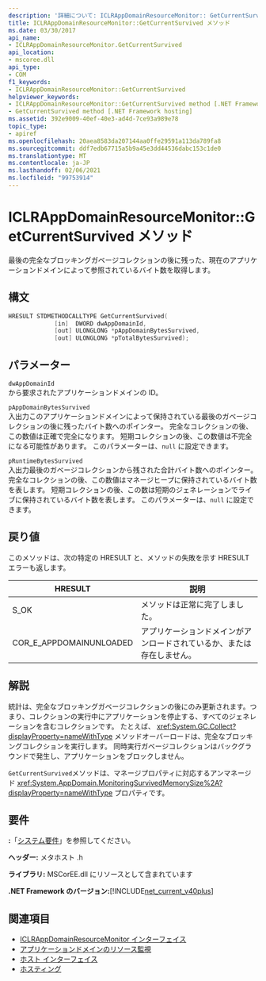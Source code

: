 ```yaml
---
description: '詳細について: ICLRAppDomainResourceMonitor:: GetCurrentSurvived メソッド'
title: ICLRAppDomainResourceMonitor::GetCurrentSurvived メソッド
ms.date: 03/30/2017
api_name:
- ICLRAppDomainResourceMonitor.GetCurrentSurvived
api_location:
- mscoree.dll
api_type:
- COM
f1_keywords:
- ICLRAppDomainResourceMonitor::GetCurrentSurvived
helpviewer_keywords:
- ICLRAppDomainResourceMonitor::GetCurrentSurvived method [.NET Framework hosting]
- GetCurrentSurvived method [.NET Framework hosting]
ms.assetid: 392e9009-40ef-40e3-ad4d-7ce93a989e78
topic_type:
- apiref
ms.openlocfilehash: 20aea8583da207144aa0ffe29591a113da789fa8
ms.sourcegitcommit: ddf7edb67715a5b9a45e3dd44536dabc153c1de0
ms.translationtype: MT
ms.contentlocale: ja-JP
ms.lasthandoff: 02/06/2021
ms.locfileid: "99753914"
---
```

# <a name="iclrappdomainresourcemonitorgetcurrentsurvived-method"></a>ICLRAppDomainResourceMonitor::GetCurrentSurvived メソッド

最後の完全なブロッキングガベージコレクションの後に残った、現在のアプリケーションドメインによって参照されているバイト数を取得します。  
  
## <a name="syntax"></a>構文  
  
```cpp  
HRESULT STDMETHODCALLTYPE GetCurrentSurvived(  
             [in]  DWORD dwAppDomainId,  
             [out] ULONGLONG *pAppDomainBytesSurvived,  
             [out] ULONGLONG *pTotalBytesSurvived);  
```  
  
## <a name="parameters"></a>パラメーター  

 `dwAppDomainId`  
 から要求されたアプリケーションドメインの ID。  
  
 `pAppDomainBytesSurvived`  
 入出力このアプリケーションドメインによって保持されている最後のガベージコレクションの後に残ったバイト数へのポインター。 完全なコレクションの後、この数値は正確で完全になります。 短期コレクションの後、この数値は不完全になる可能性があります。 このパラメーターは、`null` に設定できます。  
  
 `pRuntimeBytesSurvived`  
 入出力最後のガベージコレクションから残された合計バイト数へのポインター。 完全なコレクションの後、この数値はマネージヒープに保持されているバイト数を表します。 短期コレクションの後、この数は短期のジェネレーションでライブに保持されているバイト数を表します。 このパラメーターは、`null` に設定できます。  
  
## <a name="return-value"></a>戻り値  

 このメソッドは、次の特定の HRESULT と、メソッドの失敗を示す HRESULT エラーも返します。  
  
|HRESULT|説明|  
|-------------|-----------------|  
|S_OK|メソッドは正常に完了しました。|  
|COR_E_APPDOMAINUNLOADED|アプリケーションドメインがアンロードされているか、または存在しません。|  
  
## <a name="remarks"></a>解説  

 統計は、完全なブロッキングガベージコレクションの後にのみ更新されます。つまり、コレクションの実行中にアプリケーションを停止する、すべてのジェネレーションを含むコレクションです。 たとえば、 <xref:System.GC.Collect?displayProperty=nameWithType> メソッドオーバーロードは、完全なブロッキングコレクションを実行します。 同時実行ガベージコレクションはバックグラウンドで発生し、アプリケーションをブロックしません。  
  
 `GetCurrentSurvived`メソッドは、マネージプロパティに対応するアンマネージド <xref:System.AppDomain.MonitoringSurvivedMemorySize%2A?displayProperty=nameWithType> プロパティです。  
  
## <a name="requirements"></a>要件  

 **:**「[システム要件](../../get-started/system-requirements.md)」を参照してください。  
  
 **ヘッダー:** メタホスト .h  
  
 **ライブラリ:** MSCorEE.dll にリソースとして含まれています  
  
 **.NET Framework のバージョン:**[!INCLUDE[net_current_v40plus](../../../../includes/net-current-v40plus-md.md)]  
  
## <a name="see-also"></a>関連項目

- [ICLRAppDomainResourceMonitor インターフェイス](iclrappdomainresourcemonitor-interface.md)
- [アプリケーションドメインのリソース監視](../../../standard/garbage-collection/app-domain-resource-monitoring.md)
- [ホスト インターフェイス](hosting-interfaces.md)
- [ホスティング](index.md)
